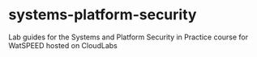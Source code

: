 # systems-platform-security
Lab guides for the Systems and Platform Security in Practice course for WatSPEED hosted on CloudLabs
